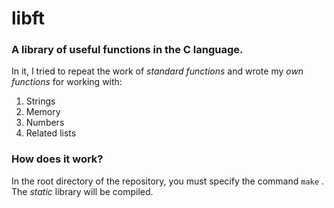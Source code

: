 # libft
<h3>A library of useful functions in the C language.</h3>

In it, I tried to repeat the work of <i>standard functions</i> and wrote my <i>own functions</i> for working with:
1. Strings
2. Memory
3. Numbers
4. Related lists

<h3>How does it work?</h3>

In the root directory of the repository, you must specify the command `make` .
The <i>static</i> library will be compiled.
